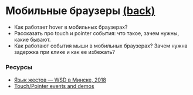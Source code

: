 # Мобильные браузеры [(back)](./readme.md)

* Как работает hover в мобильных браузерах?
* Рассказать про touch и pointer события: что такое, зачем нужны, какие бывают.
* Как работают события мыши в мобильных браузерах? Зачем нужна задержка при клике и как ее избежать?

### Ресурсы
* [Язык жестов — WSD в Минске, 2018 ](https://www.youtube.com/watch?v=bjxjAESwejE&t=640s)
* [Touch/Pointer events and demos](https://patrickhlauke.github.io/touch/)
